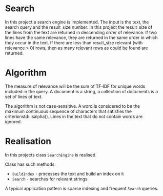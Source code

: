 # Search

In this project a search engine is implemented. The input is the text, the search query and the result_size number. In this project the result_size of the lines from the text are returned in descending order of relevance. If two lines have the same relevance, they are returned in the same order in which they occur in the text. If there are less than result_size relevant (with relevance > 0) rows, then as many relevant rows as could be found are returned.

# Algorithm
The measure of relevance will be the sum of TF-IDF for unique words included in the query. A document is a string, a collection of documents is a set of lines of text.


The algorithm is not case-sensitive. A word is considered to be the maximum continuous sequence of characters that satisfies the criterionstd::isalpha(). Lines in the text that do not contain words are ignored.


# Realisation
In this projects class `SearchEngine` is realised.

Class has such methods:
- `BuildIndex` - processes the text and build an index on it
- `Search` - searches for relevant strings

A typical application pattern is sparse indexing and frequent `Search` queries.

